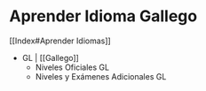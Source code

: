 # Aprender Idioma Gallego

[[Index#Aprender Idiomas]]
  
* GL | [[Gallego]]
	* Niveles Oficiales GL
	* Niveles y Exámenes Adicionales GL